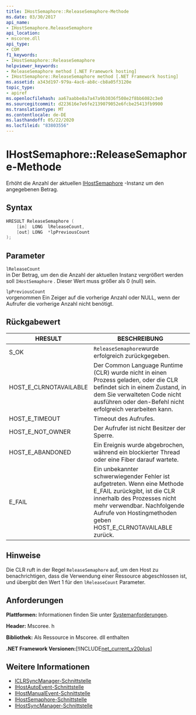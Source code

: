 ```yaml
---
title: IHostSemaphore::ReleaseSemaphore-Methode
ms.date: 03/30/2017
api_name:
- IHostSemaphore.ReleaseSemaphore
api_location:
- mscoree.dll
api_type:
- COM
f1_keywords:
- IHostSemaphore::ReleaseSemaphore
helpviewer_keywords:
- ReleaseSemaphore method [.NET Framework hosting]
- IHostSemaphore::ReleaseSemaphore method [.NET Framework hosting]
ms.assetid: a343d197-979a-4ac6-ab8c-cb8a05f3120e
topic_type:
- apiref
ms.openlocfilehash: aa67aabbe8a7a47a9b3036f508e2f8bb6082c3e0
ms.sourcegitcommit: d223616e7e6fe2139079052e6fcbe25413fb9900
ms.translationtype: MT
ms.contentlocale: de-DE
ms.lasthandoff: 05/22/2020
ms.locfileid: "83803556"
---
```

# <a name="ihostsemaphorereleasesemaphore-method"></a>IHostSemaphore::ReleaseSemaphore-Methode
Erhöht die Anzahl der aktuellen [IHostSemaphore](ihostsemaphore-interface.md) -Instanz um den angegebenen Betrag.  
  
## <a name="syntax"></a>Syntax  
  
```cpp  
HRESULT ReleaseSemaphore (  
    [in]  LONG  lReleaseCount,  
    [out] LONG  *lpPreviousCount  
);  
```  
  
## <a name="parameters"></a>Parameter  
 `lReleaseCount`  
 in Der Betrag, um den die Anzahl der aktuellen Instanz vergrößert werden soll `IHostSemaphore` . Dieser Wert muss größer als 0 (null) sein.  
  
 `lpPreviousCount`  
 vorgenommen Ein Zeiger auf die vorherige Anzahl oder NULL, wenn der Aufrufer die vorherige Anzahl nicht benötigt.  
  
## <a name="return-value"></a>Rückgabewert  
  
|HRESULT|BESCHREIBUNG|  
|-------------|-----------------|  
|S_OK|`ReleaseSemaphore`wurde erfolgreich zurückgegeben.|  
|HOST_E_CLRNOTAVAILABLE|Der Common Language Runtime (CLR) wurde nicht in einen Prozess geladen, oder die CLR befindet sich in einem Zustand, in dem Sie verwalteten Code nicht ausführen oder den-Befehl nicht erfolgreich verarbeiten kann.|  
|HOST_E_TIMEOUT|Timeout des Aufrufes.|  
|HOST_E_NOT_OWNER|Der Aufrufer ist nicht Besitzer der Sperre.|  
|HOST_E_ABANDONED|Ein Ereignis wurde abgebrochen, während ein blockierter Thread oder eine Fiber darauf wartete.|  
|E_FAIL|Ein unbekannter schwerwiegender Fehler ist aufgetreten. Wenn eine Methode E_FAIL zurückgibt, ist die CLR innerhalb des Prozesses nicht mehr verwendbar. Nachfolgende Aufrufe von Hostingmethoden geben HOST_E_CLRNOTAVAILABLE zurück.|  
  
## <a name="remarks"></a>Hinweise  
 Die CLR ruft in der Regel `ReleaseSemaphore` auf, um den Host zu benachrichtigen, dass die Verwendung einer Ressource abgeschlossen ist, und übergibt den Wert 1 für den `lReleaseCount` Parameter.  
  
## <a name="requirements"></a>Anforderungen  
 **Plattformen:** Informationen finden Sie unter [Systemanforderungen](../../get-started/system-requirements.md).  
  
 **Header:** Mscoree. h  
  
 **Bibliothek:** Als Ressource in Mscoree. dll enthalten  
  
 **.NET Framework Versionen:**[!INCLUDE[net_current_v20plus](../../../../includes/net-current-v20plus-md.md)]  
  
## <a name="see-also"></a>Weitere Informationen

- [ICLRSyncManager-Schnittstelle](iclrsyncmanager-interface.md)
- [IHostAutoEvent-Schnittstelle](ihostautoevent-interface.md)
- [IHostManualEvent-Schnittstelle](ihostmanualevent-interface.md)
- [IHostSemaphore-Schnittstelle](ihostsemaphore-interface.md)
- [IHostSyncManager-Schnittstelle](ihostsyncmanager-interface.md)

